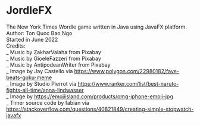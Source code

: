 # JordleFX
The New York Times Wordle game written in Java using JavaFX platform. <br />
Author: Ton Quoc Bao Ngo  <br />
Started in June 2022  <br />
Credits:  <br />
_ Music by ZakharValaha from Pixabay  <br />
_ Music by GioeleFazzeri from Pixabay  <br />
_ Music by AntipodeanWriter from Pixabay  <br />
_ Image by Jay Castello via https://www.polygon.com/22980182/fave-beats-goku-meme  <br />
_ Image by Studio Pierrot via https://www.ranker.com/list/best-naruto-fights-all-time/anna-lindwasser  <br />
_ Image by https://emojiisland.com/products/omg-iphone-emoji-jpg  <br />
_ Timer source code by fabian via https://stackoverflow.com/questions/40821849/creating-simple-stopwatch-javafx  <br />
